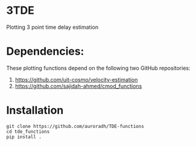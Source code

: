 # 3TDE
Plotting 3 point time delay estimation

# Dependencies: 
These plotting functions depend on the following two GitHub repositories:
1. https://github.com/uit-cosmo/velocity-estimation
2. https://github.com/sajidah-ahmed/cmod_functions

# Installation

```
git clone https://github.com/auroradh/TDE-functions
cd tde_functions
pip install .
```
